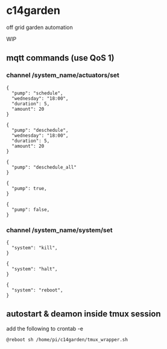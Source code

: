 # c14garden
off grid garden automation

WIP

## mqtt commands (use QoS 1)

### channel /system_name/actuators/set

```
{
  "pump": "schedule",
  "wednesday": "18:00",
  "duration": 5,
  "amount": 20
}
```

```
{
  "pump": "deschedule",
  "wednesday": "18:00",
  "duration": 5,
  "amount": 20
}
```

```
{
  "pump": "deschedule_all"
}
```

```
{
  "pump": true,
}
```

```
{
  "pump": false,
}
```

### channel /system_name/system/set

```
{
  "system": "kill",
}
```

```
{
  "system": "halt",
}
```

```
{
  "system": "reboot",
}
```

## autostart & deamon inside tmux session

add the following to crontab -e

```
@reboot sh /home/pi/c14garden/tmux_wrapper.sh
```
